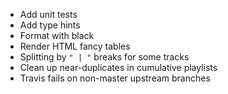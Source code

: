 - Add unit tests
- Add type hints
- Format with black
- Render HTML fancy tables
- Splitting by `" | "` breaks for some tracks
- Clean up near-duplicates in cumulative playlists
- Travis fails on non-master upstream branches
